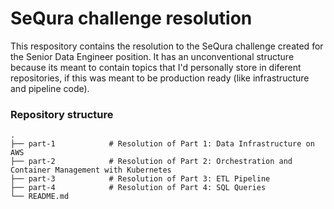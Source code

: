 # SeQura challenge resolution
This respository contains the resolution to the SeQura challenge created for the Senior Data Engineer position.
It has an unconventional structure because its meant to contain topics that I'd personally store in diferent repositories, if this was meant to be production ready (like infrastructure and pipeline code).

### Repository structure

    .
    ├── part-1            # Resolution of Part 1: Data Infrastructure on AWS
    ├── part-2            # Resolution of Part 2: Orchestration and Container Management with Kubernetes
    ├── part-3            # Resolution of Part 3: ETL Pipeline
    ├── part-4            # Resolution of Part 4: SQL Queries
    └── README.md

